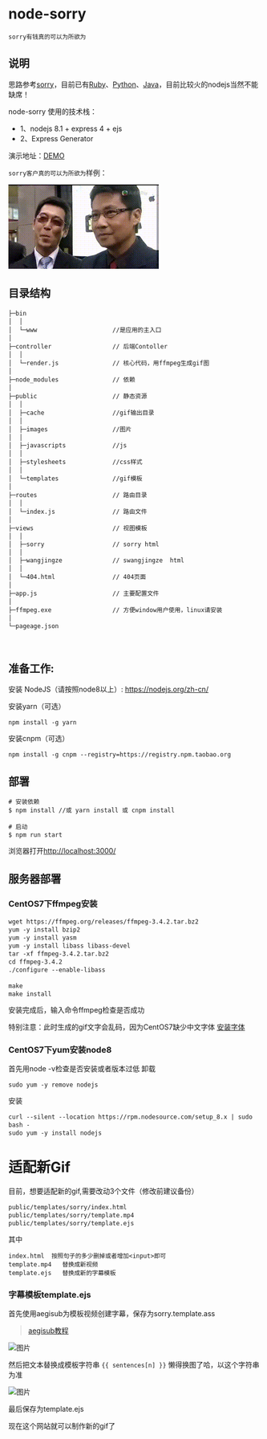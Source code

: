 # node-sorry

`sorry有钱真的可以为所欲为`

## 说明

思路参考[sorry](https://github.com/xtyxtyx/sorry)，目前已有[Ruby](https://github.com/xtyxtyx/sorry)、[Python](https://github.com/East196/sorrypy)、[Java](https://github.com/li24361/sorryJava)，目前比较火的nodejs当然不能缺席！

node-sorry 使用的技术栈：
- 1、nodejs 8.1 + express 4 + ejs
- 2、Express Generator

演示地址：[DEMO](http://119.23.239.110:3000)

`sorry客户真的可以为所欲为`样例：

![](public/cache/sorry-c208aced3e7f9a28cffe2af47843e64d.gif)



## 目录结构

```
├─bin
│  │
│  └─www                     //是应用的主入口
│
├─controller                 // 后端Contoller
│  │  
│  └─render.js               // 核心代码，用ffmpeg生成gif图
│ 
├─node_modules               // 依赖
│
├─public                     // 静态资源
│  │
│  ├─cache                   //gif输出目录
│  │
│  ├─images                  //图片
│  │
│  ├─javascripts             //js
│  │
│  ├─stylesheets             //css样式
│  │
│  └─templates               //gif模板
│
├─routes                     // 路由目录
│  │
│  └─index.js                // 路由文件
│
├─views                      // 视图模板
│  │
│  ├─sorry                   // sorry html
│  │
│  ├─wangjingze              // swangjingze  html
│  │
│  └─404.html                // 404页面
│
├─app.js                     // 主要配置文件
│
├─ffmpeg.exe                 // 方便window用户使用，linux请安装
│
└─pageage.json
   
   
```



## 准备工作:
安装 NodeJS（请按照node8以上）:
https://nodejs.org/zh-cn/

安装yarn（可选）
``` nodejs
npm install -g yarn
``` 

安装cnpm（可选）
``` nodejs
npm install -g cnpm --registry=https://registry.npm.taobao.org
``` 

## 部署
```shell
# 安装依赖
$ npm install //或 yarn install 或 cnpm install

# 启动
$ npm run start
```
浏览器打开[http://localhost:3000/](http://localhost:3000/)


## 服务器部署

### CentOS7下ffmpeg安装
```
wget https://ffmpeg.org/releases/ffmpeg-3.4.2.tar.bz2
yum -y install bzip2
yum -y install yasm
yum -y install libass libass-devel
tar -xf ffmpeg-3.4.2.tar.bz2
cd ffmpeg-3.4.2
./configure --enable-libass

make
make install
```
安装完成后，输入命令ffmpeg检查是否成功

特别注意：此时生成的gif文字会乱码，因为CentOS7缺少中文字体
[安装字体](https://blog.csdn.net/wlwlwlwl015/article/details/51482065)


### CentOS7下yum安装node8
首先用node -v检查是否安装或者版本过低
 卸载
```
sudo yum -y remove nodejs
```
安装
```
curl --silent --location https://rpm.nodesource.com/setup_8.x | sudo bash -
sudo yum -y install nodejs
```

# 适配新Gif
目前，想要适配新的gif,需要改动3个文件（修改前建议备份）
```
public/templates/sorry/index.html
public/templates/sorry/template.mp4
public/templates/sorry/template.ejs
```
其中
```
index.html  按照句子的多少删掉或者增加<input>即可
template.mp4   替换成新视频
template.ejs   替换成新的字幕模板
```

### 字幕模板template.ejs
首先使用aegisub为模板视频创建字幕，保存为sorry.template.ass

>[aegisub教程](https://tieba.baidu.com/p/1360405931)

![图片](https://dn-coding-net-production-pp.qbox.me/56a213df-9ff7-41e0-9b6c-96b1f0fe2cb6.png)

然后把文本替换成模板字符串 ```{{ sentences[n] }}``` 懒得换图了哈，以这个字符串为准

![图片](https://dn-coding-net-production-pp.qbox.me/6b07bc65-c3d7-4251-aad2-bd7b05af9102.png)

最后保存为template.ejs

现在这个网站就可以制作新的gif了